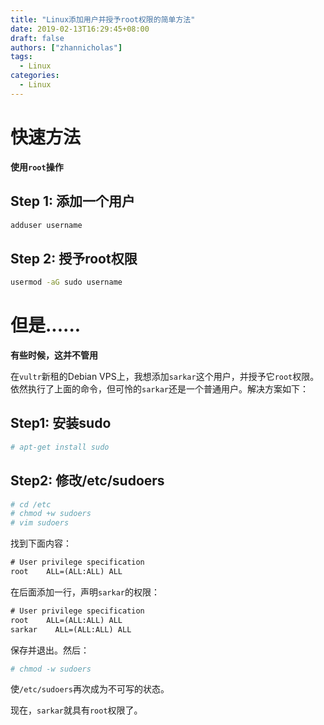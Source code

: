 ```yaml
---
title: "Linux添加用户并授予root权限的简单方法"
date: 2019-02-13T16:29:45+08:00
draft: false
authors: ["zhannicholas"]
tags:
  - Linux
categories:
  - Linux
---
```


# 快速方法

**使用`root`操作**

## Step 1: 添加一个用户

```bash
adduser username
```

## Step 2: 授予root权限

```bash
usermod -aG sudo username
```

# 但是......

**有些时候，这并不管用**

在`vultr`新租的Debian VPS上，我想添加`sarkar`这个用户，并授予它`root`权限。依然执行了上面的命令，但可怜的`sarkar`还是一个普通用户。解决方案如下：

## Step1: 安装sudo

```bash
# apt-get install sudo
```

## Step2: 修改/etc/sudoers

```bash
# cd /etc
# chmod +w sudoers
# vim sudoers
```

找到下面内容：

```txt
# User privilege specification
root	ALL=(ALL:ALL) ALL
```

在后面添加一行，声明`sarkar`的权限：

```txt
# User privilege specification
root	ALL=(ALL:ALL) ALL
sarkar    ALL=(ALL:ALL) ALL
```



保存并退出。然后：

```bash
# chmod -w sudoers
```

使`/etc/sudoers`再次成为不可写的状态。

现在，`sarkar`就具有`root`权限了。